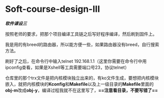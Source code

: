 # Soft-course-design-III
 ***软件课设三***

按照老师的要求，把那个项目编译工具链之后写好程序编译，然后刷到固件上。

我是用的有breed的路由器，所以能方便一些，如果路由器没有breed，自行搜索方法。

刷好了之后，在命令行中输入telnet 192.168.1.1（这里你需要在命令行中用ipconfig查看，如果是Xshell等工具需要端口号23，协议telnet）

仓库里的那个trx文件是把内核模块独立出来的，有ko文件生成，要想把内核模块嵌入，就把内核模块的**Kconfig**和**Makefile**以及上一级目录的**Makefile**里面的**obj-m**改成**obj-y**，编译过程我就不在这里写了，**==注意看目录，不要写错了==**


